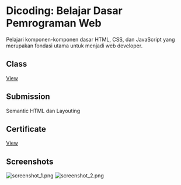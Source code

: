 # Dicoding: Belajar Dasar Pemrograman Web
Pelajari komponen-komponen dasar HTML, CSS, dan JavaScript yang merupakan fondasi utama untuk menjadi web developer.

## Class
[View](https://www.dicoding.com/academies/123)

## Submission
Semantic HTML dan Layouting

## Certificate
[View](https://www.dicoding.com/certificates/ERZRM61YQPYV)

## Screenshots
![screenshot_1.png](/screenshots/screenshot_1.png)
![screenshot_2.png](/screenshots/screenshot_2.png)
